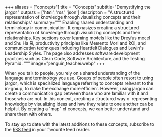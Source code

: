 +++
aliases = ["concepts"]
title = "Concepts"
subtitle="Demystifying the jargon"
outputs = ['html', 'rss', 'json']
description = "A structured representation of knowledge through visualizing concepts and their relationships"
summary="""
Enabling shared understanding and terminology in communication. It emphasizes creating a structured representation of knowledge through visualizing 
concepts and their relationships. Key sections cover learning models like the Dreyfus model and Shu Ha Ri, productivity principles like Memento Mori and ROI, and communication techniques including Heartfelt Dialogues and Lewin's Leadership Styles. The page also addresses software development practices such as Clean Code, Software Architecture, and the Testing Pyramid.
"""
image="penguin_teacher.webp"
+++

When you talk to people, you rely on a shared understanding of the language and terminology you use.
Groups of people often resort to using jargon, which is specialized language referring to concepts relevant to the in-group, to make the exchange 
more efficient. However, using jargon can create a communication gap between those who are familiar with it and those who are not.
In this context, creating a structured way of representing knowledge by visualizing ideas and how they relate to one another can be helpful. By
creating a "map" of concepts, we can better understand and share them with others.
<br /><br />
To stay up to date with the latest additions to these concepts, subscribe to the <a href="./index.xml" target="_blank">RSS feed</a> in your
favourite feed reader.